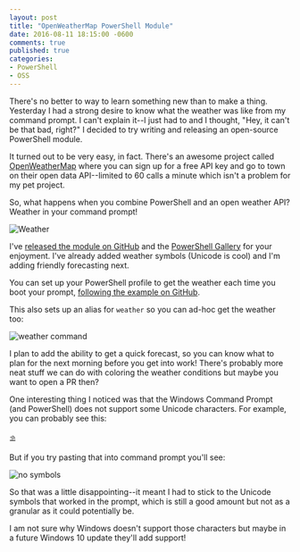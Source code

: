 ```yaml
---
layout: post
title: "OpenWeatherMap PowerShell Module"
date: 2016-08-11 18:15:00 -0600
comments: true
published: true
categories:
- PowerShell
- OSS
---
```


There's no better to way to learn something new than to make a thing. Yesterday I had a strong desire to know what the weather was like from my command prompt. I can't explain it--I just had to and I thought, "Hey, it can't be that bad, right?" I decided to try writing and releasing an open-source PowerShell module.

<!-- More -->

It turned out to be very easy, in fact. There's an awesome project called [OpenWeatherMap](http://openweathermap.org) where you can sign up for a free API key and go to town on their open data API--limited to 60 calls a minute which isn't a problem for my pet project.

So, what happens when you combine PowerShell and an open weather API? Weather in your command prompt!

![Weather](https://cloud.githubusercontent.com/assets/563819/17608181/4a908116-5ff0-11e6-8bb2-396c8f5a998e.png)

I've [released the module on GitHub](https://github.com/kamranayub/posh-openweathermap/) and the [PowerShell Gallery](http://www.powershellgallery.com/packages/OpenWeatherMap/) for your enjoyment. I've already added weather symbols (Unicode is cool) and I'm adding friendly forecasting next.

You can set up your PowerShell profile to get the weather each time you boot your prompt, [following the example on GitHub](https://github.com/kamranayub/posh-openweathermap/blob/master/profile.example.ps1).

This also sets up an alias for `weather` so you can ad-hoc get the weather too:

![weather command](https://cloud.githubusercontent.com/assets/563819/17608247/ba82117e-5ff0-11e6-92c3-b06e7216feb3.png)

I plan to add the ability to get a quick forecast, so you can know what to plan for the next morning before you get into work! There's probably more neat stuff we can do with coloring the weather conditions but maybe you want to open a PR then?

One interesting thing I noticed was that the Windows Command Prompt (and PowerShell) does not support some Unicode characters. For example, you can probably see this:

    ⛱

But if you try pasting that into command prompt you'll see:

![no symbols](https://cloud.githubusercontent.com/assets/563819/17608313/4e4c8b3c-5ff1-11e6-9300-200bc4604a39.png)

So that was a little disappointing--it meant I had to stick to the Unicode symbols that worked in the prompt, which is still a good amount but not as a granular as it could potentially be.

I am not sure why Windows doesn't support those characters but maybe in a future Windows 10 update they'll add support!
